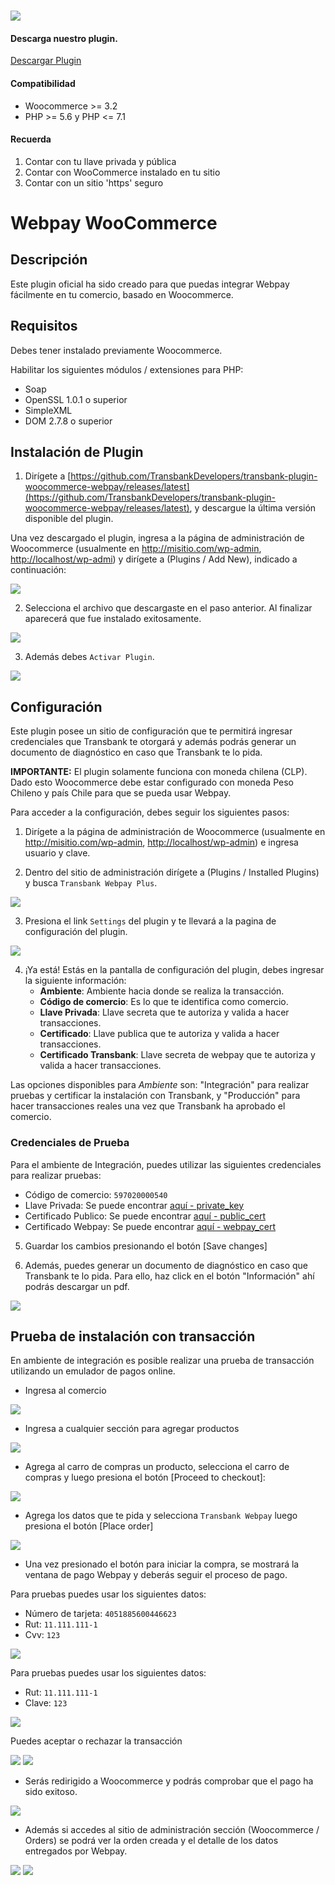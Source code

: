 #

<div class="data-menu-side-right">
  <div class="btn-side-right"><span><img src="/images/navbar.png"></span></div>
  <div class="block-cantainer">
    <h4>Descarga nuestro plugin.</h4>
    <a class="td_btn-more" target="_blank" href="https://github.com/TransbankDevelopers/transbank-plugin-woocommerce-webpay/releases/latest">Descargar Plugin</a>
    <br>
    <h4>Compatibilidad</h4>
    <ul>
      <li>Woocommerce >= 3.2</li>
      <li>PHP >= 5.6 y PHP <= 7.1</li>
    </ul>
    <h4>Recuerda</h4>
    <ol>
      <li>Contar con tu llave privada y pública</li>
      <li>Contar con WooCommerce instalado en tu sitio</li>
      <li>Contar con un sitio 'https' seguro</li>
    </ol>
  </div>
</div>

<h1 class="toc-ignore">Webpay WooCommerce</h1>
<h1 style="display: none;">Webpay</h1>

## Descripción

Este plugin oficial ha sido creado para que puedas integrar Webpay fácilmente en tu comercio, basado en Woocommerce.

## Requisitos

Debes tener instalado previamente Woocommerce.

Habilitar los siguientes módulos / extensiones para PHP:

- Soap
- OpenSSL 1.0.1 o superior
- SimpleXML
- DOM 2.7.8 o superior

## Instalación de Plugin

1. Dirígete a [https://github.com/TransbankDevelopers/transbank-plugin-woocommerce-webpay/releases/latest](https://github.com/TransbankDevelopers/transbank-plugin-woocommerce-webpay/releases/latest), y descargue la última versión disponible del plugin.

  Una vez descargado el plugin, ingresa a la página de administración de Woocommerce (usualmente en <http://misitio.com/wp-admin>, <http://localhost/wp-admi>) y dirígete a (Plugins / Add New), indicado a continuación:

<img src="/images/plug/woo/webpay/paso1.png" class="rounded mx-auto d-block"/>

2. Selecciona el archivo que descargaste en el paso anterior. Al finalizar aparecerá que fue instalado exitosamente.

<img src="/images/plug/woo/webpay/paso2.png" class="rounded mx-auto d-block"/>

3. Además debes `Activar Plugin`.

<img src="/images/plug/woo/webpay/paso3.png" class="rounded mx-auto d-block"/>

## Configuración

Este plugin posee un sitio de configuración que te permitirá ingresar credenciales que Transbank te otorgará y además podrás generar un documento de diagnóstico en caso que Transbank te lo pida.

**IMPORTANTE:** El plugin solamente funciona con moneda chilena (CLP). Dado esto Woocommerce debe estar configurado con moneda Peso Chileno y país Chile para que se pueda usar Webpay.

Para acceder a la configuración, debes seguir los siguientes pasos:

1. Dirígete a la página de administración de Woocommerce (usualmente en <http://misitio.com/wp-admin>, <http://localhost/wp-admin>) e ingresa usuario y clave.

2. Dentro del sitio de administración dirígete a (Plugins / Installed Plugins) y busca `Transbank Webpay Plus`.

<img src="/images/plug/woo/webpay/paso4.png" class="rounded mx-auto d-block"/>

3. Presiona el link `Settings` del plugin y te llevará a la pagina de configuración del plugin.

<img src="/images/plug/woo/webpay/paso5.png" class="rounded mx-auto d-block"/>

4. ¡Ya está! Estás en la pantalla de configuración del plugin, debes ingresar la siguiente información:
   - **Ambiente**: Ambiente hacia donde se realiza la transacción.
   - **Código de comercio**: Es lo que te identifica como comercio.
   - **Llave Privada**: Llave secreta que te autoriza y valida a hacer transacciones.
   - **Certificado**: Llave publica que te autoriza y valida a hacer transacciones.
   - **Certificado Transbank**: Llave secreta de webpay que te autoriza y valida a hacer transacciones.

  Las opciones disponibles para _Ambiente_ son: "Integración" para realizar pruebas y certificar la instalación con Transbank, y "Producción" para hacer transacciones reales una vez que Transbank ha aprobado el comercio.

### Credenciales de Prueba

Para el ambiente de Integración, puedes utilizar las siguientes credenciales para realizar pruebas:

- Código de comercio: `597020000540`
- Llave Privada: Se puede encontrar [aquí - private_key](https://github.com/TransbankDevelopers/transbank-webpay-credenciales/blob/master/integracion/Webpay%20Plus%20-%20CLP/597020000540.key)
- Certificado Publico: Se puede encontrar [aquí - public_cert](https://github.com/TransbankDevelopers/transbank-webpay-credenciales/blob/master/integracion/Webpay%20Plus%20-%20CLP/597020000540.crt)
- Certificado Webpay: Se puede encontrar [aquí - webpay_cert](https://github.com/TransbankDevelopers/transbank-webpay-credenciales/blob/master/integracion/Webpay%20Plus%20-%20CLP/tbk.pem.crt)

5. Guardar los cambios presionando el botón [Save changes]

6. Además, puedes generar un documento de diagnóstico en caso que Transbank te lo pida. Para ello, haz click en el botón "Información" ahí podrás descargar un pdf.

<img src="/images/plug/woo/webpay/paso6.png" class="rounded mx-auto d-block"/>

## Prueba de instalación con transacción

En ambiente de integración es posible realizar una prueba de transacción utilizando un emulador de pagos online.

- Ingresa al comercio

<img src="/images/plug/woo/webpay/demo1.png" class="rounded mx-auto d-block"/>

- Ingresa a cualquier sección para agregar productos

<img src="/images/plug/woo/webpay/demo2.png" class="rounded mx-auto d-block"/>

- Agrega al carro de compras un producto, selecciona el carro de compras y luego presiona el botón [Proceed to checkout]:

<img src="/images/plug/woo/webpay/demo3.png" class="rounded mx-auto d-block"/>

- Agrega los datos que te pida y selecciona `Transbank Webpay` luego presiona el botón [Place order]

<img src="/images/plug/woo/webpay/demo4.png" class="rounded mx-auto d-block"/>

- Una vez presionado el botón para iniciar la compra, se mostrará la ventana de pago Webpay y deberás seguir el proceso de pago.

Para pruebas puedes usar los siguientes datos:

- Número de tarjeta: `4051885600446623`
- Rut: `11.111.111-1`
- Cvv: `123`

<img src="/images/plug/woo/webpay/demo5.png" class="rounded mx-auto d-block"/>

Para pruebas puedes usar los siguientes datos:

- Rut: `11.111.111-1`
- Clave: `123`

<img src="/images/plug/woo/webpay/demo6.png" class="rounded mx-auto d-block"/>

Puedes aceptar o rechazar la transacción

<img src="/images/plug/woo/webpay/demo7.png" class="rounded mx-auto d-block"/>

<img src="/images/plug/woo/webpay/demo8.png" class="rounded mx-auto d-block"/>

- Serás redirigido a Woocommerce y podrás comprobar que el pago ha sido exitoso.

<img src="/images/plug/woo/webpay/demo9.png" class="rounded mx-auto d-block"/>

- Además si accedes al sitio de administración sección (Woocommerce / Orders) se podrá ver la orden creada y el detalle de los datos entregados por Webpay.

<img src="/images/plug/woo/webpay/order1.png" class="rounded mx-auto d-block"/>

<img src="/images/plug/woo/webpay/order2.png" class="rounded mx-auto d-block"/>
